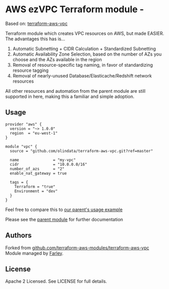 AWS ezVPC Terraform module - 
========================

Based on: [terraform-aws-vpc](https://github.com/terraform-aws-modules/terraform-aws-vpc)

Terraform module which creates VPC resources on AWS, but made EASIER.  The advantages this has is...

1. Automatic Subnetting + CIDR Calculation + Standardized Subnetting
1. Automatic Availability Zone Selection, based on the number of AZs you choose and the AZs available in the region
1. Removal of resource-specific tag naming, in favor of standardizing resource tagging
1. Removal of nearly-unused Database/Elasticache/Redshift network resources

All other resources and automation from the parent module are still supported in here, making this a familiar and simple adoption.

Usage
-----

```hcl
provider "aws" {
  version = "~> 1.0.0"
  region  = "eu-west-1"
}

module "vpc" {
  source = "github.com/olindata/terraform-aws-vpc.git?ref=master"

  name               = "my-vpc"
  cidr               = "10.0.0.0/16"
  number_of_azs      = "2"
  enable_nat_gateway = true

  tags = {
    Terraform = "true"
    Environment = "dev"
  }
}
```

Feel free to compare this to [our parent's usage example](https://github.com/terraform-aws-modules/terraform-aws-vpc#usage)

Please see the [parent module](https://github.com/terraform-aws-modules/terraform-aws-vpc) for further documentation

Authors
-------

Forked from [github.com/terraform-aws-modules/terraform-aws-vpc](https://github.com/terraform-aws-modules/terraform-aws-vpc)
<br/>Module managed by [Farley](https://github.com/andrewfarley).

License
-------

Apache 2 Licensed. See LICENSE for full details.
